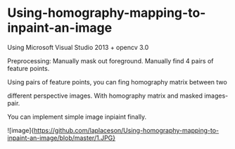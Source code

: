 # Using-homography-mapping-to-inpaint-an-image
Using Microsoft Visual Studio 2013 + opencv 3.0 

Preprocessing: Manually mask out foreground.
               Manually find 4 pairs of feature points.

Using pairs of feature points, you can fing homography matrix between two 

different perspective images. With homography matrix and masked images-pair.

You can implement simple image inpiaint finally.

![image]{https://github.com/laplaceson/Using-homography-mapping-to-inpaint-an-image/blob/master/1.JPG}
